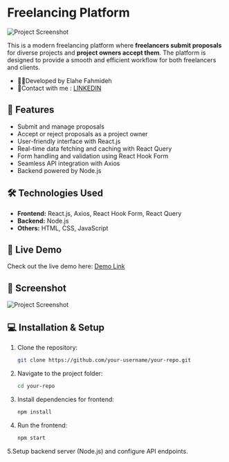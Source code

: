 # Freelancing Platform

![Project Screenshot](https://via.placeholder.com/800x400?text=Project+Screenshot)

This is a modern freelancing platform where **freelancers submit proposals** for diverse projects and **project owners accept them**. The platform is designed to provide a smooth and efficient workflow for both freelancers and clients.

- 🙋‍♀️Developed by Elahe Fahmideh
- &#128231;Contact with me : <a href="https://www.linkedin.com/in/elahe-fahmideh/">LINKEDIN</a>

## 🌟 Features
- Submit and manage proposals
- Accept or reject proposals as a project owner
- User-friendly interface with React.js
- Real-time data fetching and caching with React Query
- Form handling and validation using React Hook Form
- Seamless API integration with Axios
- Backend powered by Node.js

## 🛠️ Technologies Used
- **Frontend:** React.js, Axios, React Hook Form, React Query  
- **Backend:** Node.js  
- **Others:** HTML, CSS, JavaScript

## 🚀 Live Demo
Check out the live demo here: [Demo Link](https://freelancing-app-frontend-pi.vercel.app)

## 📸 Screenshot
![Project Screenshot](https://via.placeholder.com/800x400?text=Project+Screenshot)

## 💻 Installation & Setup
1. Clone the repository:  
   ```bash
   git clone https://github.com/your-username/your-repo.git
2. Navigate to the project folder:
   ```bash
   cd your-repo

3. Install dependencies for frontend:
   ```bash
   npm install

4. Run the frontend:
   ```bash
   npm start

5.Setup backend server (Node.js) and configure API endpoints.


